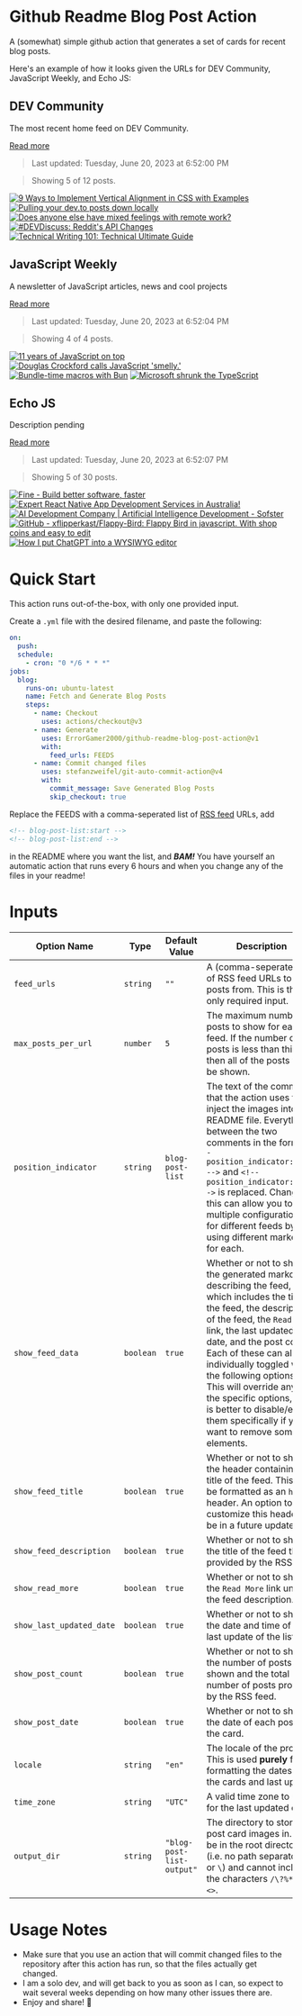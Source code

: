 # Github Readme Blog Post Action

A (somewhat) simple github action that generates a set of cards for recent blog posts.

Here's an example of how it looks given the URLs for DEV Community, JavaScript Weekly, and Echo JS:

<!-- post-list:start -->
## DEV Community

The most recent home feed on DEV Community.

[Read more](https://dev.to)
> Last updated: Tuesday, June 20, 2023 at 6:52:00 PM

> Showing 5 of 12 posts.

[![9 Ways to Implement Vertical Alignment in CSS with Examples](https://raw.githubusercontent.com/ErrorGamer2000/github-readme-blog-post-action/main/generated_files/DEV_Community/9_Ways_to_Implement_Vertical_Alignment_in_CSS_with_Examples.svg)](https://dev.to/alakkadshaw/9-ways-to-implement-vertical-alignment-in-css-with-examples-53ig)
[![Pulling your dev.to posts down locally](https://raw.githubusercontent.com/ErrorGamer2000/github-readme-blog-post-action/main/generated_files/DEV_Community/Pulling_your_dev.to_posts_down_locally.svg)](https://dev.to/konnorrogers/pulling-your-devto-posts-down-locally-565g)
[![Does anyone else have mixed feelings with remote work?](https://raw.githubusercontent.com/ErrorGamer2000/github-readme-blog-post-action/main/generated_files/DEV_Community/Does_anyone_else_have_mixed_feelings_with_remote_work_.svg)](https://dev.to/theaccordance/does-anyone-else-have-mixed-feelings-with-remote-work-22k4)
[![#DEVDiscuss: Reddit's API Changes](https://raw.githubusercontent.com/ErrorGamer2000/github-readme-blog-post-action/main/generated_files/DEV_Community/_DEVDiscuss__Reddit's_API_Changes.svg)](https://dev.to/devteam/devdiscuss-reddits-api-changes-40dc)
[![Technical Writing 101: Technical Ultimate Guide](https://raw.githubusercontent.com/ErrorGamer2000/github-readme-blog-post-action/main/generated_files/DEV_Community/Technical_Writing_101__Technical_Ultimate_Guide.svg)](https://dev.to/amandasuzzanne/technical-writing-101-technical-ultimate-guide-171i)


## JavaScript Weekly

A newsletter of JavaScript articles, news and cool projects

[Read more](https://javascriptweekly.com/)
> Last updated: Tuesday, June 20, 2023 at 6:52:04 PM

> Showing 4 of 4 posts.

[![11 years of JavaScript on top](https://raw.githubusercontent.com/ErrorGamer2000/github-readme-blog-post-action/main/generated_files/JavaScript_Weekly/11_years_of_JavaScript_on_top.svg)](https://javascriptweekly.com/issues/643)
[![Douglas Crockford calls JavaScript 'smelly.'](https://raw.githubusercontent.com/ErrorGamer2000/github-readme-blog-post-action/main/generated_files/JavaScript_Weekly/Douglas_Crockford_calls_JavaScript_'smelly.'.svg)](https://javascriptweekly.com/issues/642)
[![Bundle-time macros with Bun](https://raw.githubusercontent.com/ErrorGamer2000/github-readme-blog-post-action/main/generated_files/JavaScript_Weekly/Bundle-time_macros_with_Bun.svg)](https://javascriptweekly.com/issues/641)
[![Microsoft shrunk the TypeScript](https://raw.githubusercontent.com/ErrorGamer2000/github-readme-blog-post-action/main/generated_files/JavaScript_Weekly/Microsoft_shrunk_the_TypeScript.svg)](https://javascriptweekly.com/issues/640)


## Echo JS

Description pending

[Read more](
http://www.echojs.com
)
> Last updated: Tuesday, June 20, 2023 at 6:52:07 PM

> Showing 5 of 30 posts.

[![Fine - Build better software, faster](https://raw.githubusercontent.com/ErrorGamer2000/github-readme-blog-post-action/main/generated_files/_Echo_JS_/Fine_-_Build_better_software__faster.svg)](
https://www.fine.dev
)
[![Expert React Native App Development Services in Australia!](https://raw.githubusercontent.com/ErrorGamer2000/github-readme-blog-post-action/main/generated_files/_Echo_JS_/Expert_React_Native_App_Development_Services_in_Australia!.svg)](https://www.hybridappbuilders.com/react-native-app-development-australia/)
[![AI Development Company | Artificial Intelligence Development - Sofster](https://raw.githubusercontent.com/ErrorGamer2000/github-readme-blog-post-action/main/generated_files/_Echo_JS_/AI_Development_Company___Artificial_Intelligence_Development_-_Sofster.svg)](https://sofster.com/ai-application-development-company/)
[![GitHub - xflipperkast/Flappy-Bird: Flappy Bird in javascript. With shop coins and easy to edit](https://raw.githubusercontent.com/ErrorGamer2000/github-readme-blog-post-action/main/generated_files/_Echo_JS_/GitHub_-_xflipperkast_Flappy-Bird__Flappy_Bird_in_javascript._With_shop_coins_and_easy_to_edit.svg)](https://github.com/xflipperkast/Flappy-Bird)
[![How I put ChatGPT into a WYSIWYG editor](https://raw.githubusercontent.com/ErrorGamer2000/github-readme-blog-post-action/main/generated_files/_Echo_JS_/How_I_put_ChatGPT_into_a_WYSIWYG_editor.svg)](https://vrite.io/blog/how-i-put-chat-gpt-into-a-wysiwyg-editor/)


<!-- post-list:end -->

# Quick Start

This action runs out-of-the-box, with only one provided input.

Create a `.yml` file with the desired filename, and paste the following:

```yml
on:
  push:
  schedule:
    - cron: "0 */6 * * *"
jobs:
  blog:
    runs-on: ubuntu-latest
    name: Fetch and Generate Blog Posts
    steps:
      - name: Checkout
        uses: actions/checkout@v3
      - name: Generate
        uses: ErrorGamer2000/github-readme-blog-post-action@v1
        with:
          feed_urls: FEEDS
      - name: Commit changed files
        uses: stefanzweifel/git-auto-commit-action@v4
        with:
          commit_message: Save Generated Blog Posts
          skip_checkout: true
```

Replace the FEEDS with a comma-seperated list of [RSS feed](https://rss.com/blog/how-do-rss-feeds-work/) URLs, add

```md
<!-- blog-post-list:start -->
<!-- blog-post-list:end -->
```

in the README where you want the list, and **_BAM!_** You have yourself an automatic action that runs every 6 hours and when you change any of the files in your readme!

# Inputs

<table>
  <thead>
    <tr>
      <th>Option Name</th>
      <th>Type</th>
      <th>Default Value</th>
      <th>Description</th>
    </tr>
  </thead>
  <tbody>
    <tr>
      <td><code>feed_urls</code></td>
      <td><code>string</code></td>
      <td><code>""</code></td>
      <td>A (comma-seperated) list of RSS feed URLs to load posts from. This is the only required input.</td>
    </tr>
    <tr>
      <td><code>max_posts_per_url</code></td>
      <td><code>number</code></td>
      <td><code>5</code></td>
      <td>The maximum number of posts to show for each feed. If the number of posts is less than this, then all of the posts will be shown.</td>
    </tr>
    <tr>
      <td><code>position_indicator</code></td>
      <td><code>string</code></td>
      <td><code>blog-post-list</code></td>
      <td>The text of the comments that the action uses to inject the images into the README file. Everything between the two comments in the form <code>&lt;!-- position_indicator:start --&gt;</code> and <code>&lt;!-- position_indicator:end --&gt;</code> is replaced. Changing this can allow you to use multiple configurations for different feeds by using different markers for each.</td>
    </tr>
    <tr>
      <td><code>show_feed_data</code></td>
      <td><code>boolean</code></td>
      <td><code>true</code></td>
      <td>Whether or not to show the generated markdown describing the feed, which includes the title of the feed, the description of the feed, the <code>Read More</code> link, the last updated date, and the post count. Each of these can also be individually toggled with the following options. This will override any of the specific options, so it is better to disable/enable them specifically if you want to remove some elements.</td>
    </tr>
    <tr>
      <td><code>show_feed_title</code></td>
      <td><code>boolean</code></td>
      <td><code>true</code></td>
      <td>Whether or not to show the header containing the title of the feed. This will be formatted as an <code>h2</code> header. An option to customize this header will be in a future update.</td>
    </tr>
    <tr>
      <td><code>show_feed_description</code></td>
      <td><code>boolean</code></td>
      <td><code>true</code></td>
      <td>Whether or not to show the title of the feed that is provided by the RSS feed.</td>
    </tr>
    <tr>
      <td><code>show_read_more</code></td>
      <td><code>boolean</code></td>
      <td><code>true</code></td>
      <td>Whether or not to show the <code>Read More</code> link under the feed description.</td>
    </tr>
    <tr>
      <td><code>show_last_updated_date</code></td>
      <td><code>boolean</code></td>
      <td><code>true</code></td>
      <td>Whether or not to show the date and time of the last update of the list.</td>
    </tr>
    <tr>
      <td><code>show_post_count</code></td>
      <td><code>boolean</code></td>
      <td><code>true</code></td>
      <td>Whether or not to show the number of posts shown and the total number of posts provided by the RSS feed.</td>
    </tr>
    <tr>
      <td><code>show_post_date</code></td>
      <td><code>boolean</code></td>
      <td><code>true</code></td>
      <td>Whether or not to show the date of each post on the card.</td>
    </tr>
    <tr>
      <td><code>locale</code></td>
      <td><code>string</code></td>
      <td><code>"en"</code></td>
      <td>The locale of the project. This is used <strong>purely</strong> for formatting the dates of the cards and last update.</td>
    </tr>
    <tr>
      <td><code>time_zone</code></td>
      <td><code>string</code></td>
      <td><code>"UTC"</code></td>
      <td>A valid time zone to use for the last updated date.</td>
    </tr>
    <tr>
      <td><code>output_dir</code></td>
      <td><code>string</code></td>
      <td><code>"blog-post-list-output"</code></td>
      <td>The directory to store the post card images in. Must be in the root directory (i.e. no path separators <code>/</code> or <code>\</code>) and cannot include the characters <code>/\?%*:|"&lt;&gt;</code>.</td>
    </tr>
<!--
    <tr>
      <td><code></code></td>
      <td><cde></cde></td>
      <td><code></code></td>
      <td></td>
    </tr>
-->
  </tbody>
</table>

# Usage Notes

- Make sure that you use an action that will commit changed files to the repository after this action has run, so that the files actually get changed.
- I am a solo dev, and will get back to you as soon as I can, so expect to wait several weeks depending on how many other issues there are.
- Enjoy and share! 🤗
